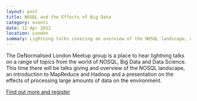 ```yaml
---
layout: post
title: NOSQL and the Effects of Big Data
category: events
date: 12 Apr 2012
location: London
summary: Lightning talks covering an overview of the NOSQL landscape, an introduction to Hadoop and the effects of processing large amounts of data on the environment.<br><a href="http://www.meetup.com/DeNormalised-London/">Checkout the meetup group</a>
---
```

The DeNormalised London Meetup group is a place to hear lightning talks on a range of topics from the world of NOSQL, Big Data and Data Science. This time there will be talks giving and overview of the NOSQL landscape, an introduction to MapReduce and Hadoop and a presentation on the effects of processing large amounts of data on the environment.

[Find out more and register](http://www.meetup.com/DeNormalised-London/)